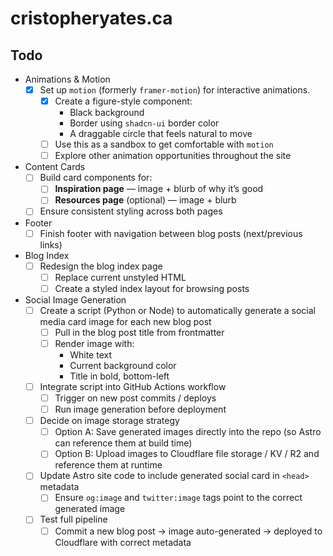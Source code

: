 # cristopheryates.ca

## Todo

- Animations & Motion
  - [x] Set up `motion` (formerly `framer-motion`) for interactive animations.
    - [x] Create a figure-style component:
      - Black background
      - Border using `shadcn-ui` border color
      - A draggable circle that feels natural to move
    - [ ] Use this as a sandbox to get comfortable with `motion`
    - [ ] Explore other animation opportunities throughout the site
- Content Cards
  - [ ] Build card components for:
    - [ ] **Inspiration page** — image + blurb of why it’s good
    - [ ] **Resources page** (optional) — image + blurb
  - [ ] Ensure consistent styling across both pages
- Footer
  - [ ] Finish footer with navigation between blog posts (next/previous links)
- Blog Index
  - [ ] Redesign the blog index page
    - [ ] Replace current unstyled HTML
    - [ ] Create a styled index layout for browsing posts
- Social Image Generation
  - [ ] Create a script (Python or Node) to automatically generate a social media card image for each new blog post
    - [ ] Pull in the blog post title from frontmatter
    - [ ] Render image with:
      - White text
      - Current background color
      - Title in bold, bottom-left
  - [ ] Integrate script into GitHub Actions workflow
    - [ ] Trigger on new post commits / deploys
    - [ ] Run image generation before deployment
  - [ ] Decide on image storage strategy
    - [ ] Option A: Save generated images directly into the repo (so Astro can reference them at build time)
    - [ ] Option B: Upload images to Cloudflare file storage / KV / R2 and reference them at runtime
  - [ ] Update Astro site code to include generated social card in `<head>` metadata
    - [ ] Ensure `og:image` and `twitter:image` tags point to the correct generated image
  - [ ] Test full pipeline
    - [ ] Commit a new blog post → image auto-generated → deployed to Cloudflare with correct metadata
